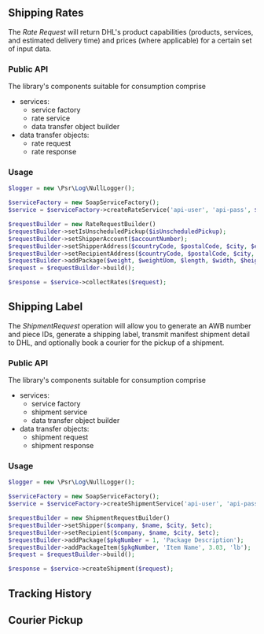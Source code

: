 ## Shipping Rates

The _Rate Request_ will return DHL's product capabilities (products, services,
and estimated delivery time) and prices (where applicable) for a certain set of
input data.

### Public API

The library's components suitable for consumption comprise

* services:
  * service factory
  * rate service
  * data transfer object builder
* data transfer objects:
  * rate request
  * rate response

### Usage

``` php
$logger = new \Psr\Log\NullLogger();

$serviceFactory = new SoapServiceFactory();
$service = $serviceFactory->createRateService('api-user', 'api-pass', $logger)

$requestBuilder = new RateRequestBuilder()
$requestBuilder->setIsUnscheduledPickup($isUnscheduledPickup);
$requestBuilder->setShipperAccount($accountNumber);
$requestBuilder->setShipperAddress($countryCode, $postalCode, $city, $etc);
$requestBuilder->setRecipientAddress($countryCode, $postalCode, $city, $etc);
$requestBuilder->addPackage($weight, $weightUom, $length, $width, $height, $dimensionsUom, $readyAtDate);
$request = $requestBuilder->build();

$response = $service->collectRates($request);
```

## Shipping Label

The _ShipmentRequest_ operation will allow you to generate an AWB number and
piece IDs, generate a shipping label, transmit manifest shipment detail to DHL,
and optionally book a courier for the pickup of a shipment.

### Public API

The library's components suitable for consumption comprise

* services:
  * service factory
  * shipment service
  * data transfer object builder
* data transfer objects:
  * shipment request
  * shipment response

### Usage

``` php
$logger = new \Psr\Log\NullLogger();

$serviceFactory = new SoapServiceFactory();
$service = $serviceFactory->createShipmentService('api-user', 'api-pass', $logger)

$requestBuilder = new ShipmentRequestBuilder()
$requestBuilder->setShipper($company, $name, $city, $etc);
$requestBuilder->setRecipient($company, $name, $city, $etc);
$requestBuilder->addPackage($pkgNumber = 1, 'Package Description');
$requestBuilder->addPackageItem($pkgNumber, 'Item Name', 3.03, 'lb');
$request = $requestBuilder->build();

$response = $service->createShipment($request);
```

## Tracking History

## Courier Pickup
